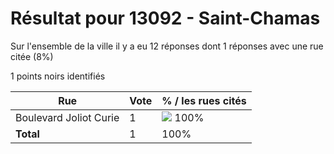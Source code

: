# Résultat pour 13092 - Saint-Chamas

Sur l'ensemble de la ville il y a eu 12 réponses dont 1 réponses avec une rue citée (8%)

1 points noirs identifiés

| Rue | Vote | % / les rues cités|
|-----|------|-------------------|
| Boulevard Joliot Curie | 1 | <img src="../../img/bar_100.gif" />&nbsp;100%|
| **Total** | 1 | 100%|
